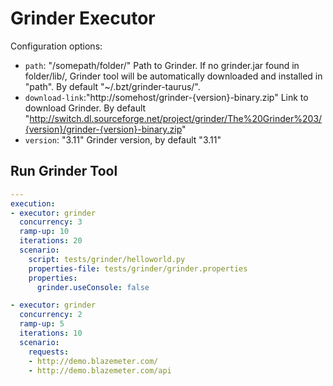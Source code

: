 # Grinder Executor

Configuration options:

 - `path`: "/somepath/folder/"
    Path to Grinder.
    If no grinder.jar found in folder/lib/, Grinder tool will be automatically downloaded and installed in "path".
    By default "~/.bzt/grinder-taurus/".
 - `download-link`:"http://somehost/grinder-{version}-binary.zip"
    Link to download Grinder.
    By default "http://switch.dl.sourceforge.net/project/grinder/The%20Grinder%203/{version}/grinder-{version}-binary.zip"
 -  `version`: "3.11"
    Grinder version, by default "3.11"

## Run Grinder Tool

```yaml
---
execution:
- executor: grinder
  concurrency: 3
  ramp-up: 10
  iterations: 20
  scenario:
    script: tests/grinder/helloworld.py
    properties-file: tests/grinder/grinder.properties
    properties:
      grinder.useConsole: false

- executor: grinder
  concurrency: 2
  ramp-up: 5
  iterations: 10
  scenario:
    requests:
    - http://demo.blazemeter.com/
    - http://demo.blazemeter.com/api
```